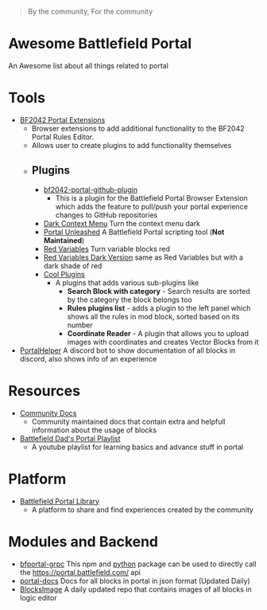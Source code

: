 > By the community, For the community 

# Awesome Battlefield Portal
 An Awesome list about all things related to portal
 
 

# Tools
- [BF2042 Portal Extensions](https://github.com/LennardF1989/BF2042-Portal-Extensions)
  - Browser extensions to add additional functionality to the BF2042 Portal Rules Editor.   
  - Allows user to create plugins to add functionality themselves
  - ## Plugins
     - [bf2042-portal-github-plugin](https://github.com/The0zzy/bf2042-portal-github-plugin)
         - This is a plugin for the Battlefield Portal Browser Extension which adds the feature to pull/push your portal experience changes to GitHub repositories 
     - [Dark Context Menu](https://github.com/LennardF1989/BF2042-Portal-Extensions/tree/master/plugins/dark-context-menu) Turn the context menu dark
     - [Portal Unleashed](https://github.com/Ludonope/BFPortalUnleashed) A Battlefield Portal scripting tool (**Not Maintained**)
     - [Red Variables](https://github.com/LennardF1989/BF2042-Portal-Extensions/tree/master/plugins/red-variables) Turn variable blocks red
     - [Red Variables Dark Version](https://github.com/andy6170/Dark-Red-Variable-Theme) same as Red Variables but with a dark shade of red
     - [Cool Plugins](https://github.com/p0lygun/cool-plugin)
         - A plugins that adds various sub-plugins like
           - **Search Block with category** -   Search results are sorted by the category the block belongs too  
           - **Rules plugins list** - adds a plugin to the left panel which shows all the rules in mod block, sorted based on its number  
           - **Coordinate Reader** - A plugin that allows you to upload images with coordinates and creates Vector Blocks from it  
- [PortalHelper](https://github.com/battlefield-portal-community/portal_helper) A discord bot to show documentation of all blocks in discord, also shows info of an experience

# Resources 
- [Community Docs](https://docs.bfportal.gg/)
  - Community maintained docs that contain extra and helpfull information about the usage of blocks
- [Battlefield Dad's Portal Playlist](https://www.youtube.com/@BattlefieldDad/playlists?view=50&sort=dd&shelf_id=5)
  - A youtube playlist for learning basics and advance stuff in portal

# Platform
 - [Battlefield Portal Library](https://bfportal.gg/)
   - A platform to share and find experiences created by the community

# Modules and Backend
- [bfportal-grpc](https://www.npmjs.com/package/bfportal-grpc) This npm and [python](https://pypi.org/project/bfportal-grpc/) package can be used to directly call the https://portal.battlefield.com/ api
- [portal-docs](https://github.com/battlefield-portal-community/portal-docs) Docs for all blocks in portal in json format (Updated Daily)
- [BlocksImage](https://github.com/battlefield-portal-community/Image-CDN/tree/main/portal_blocks) A daily updated repo that contains images of all blocks in logic editor



